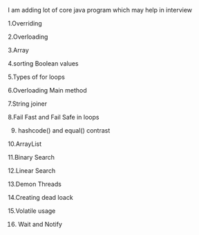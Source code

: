 I am adding lot of core java program which may help in interview

1.Overriding

2.Overloading

3.Array

4.sorting Boolean values

5.Types of for loops

6.Overloading Main method

7.String joiner

8.Fail Fast and Fail Safe in loops

9. hashcode() and equal() contrast 

10.ArrayList

11.Binary Search

12.Linear Search

13.Demon Threads

14.Creating dead loack 

15.Volatile usage

16. Wait and Notify

